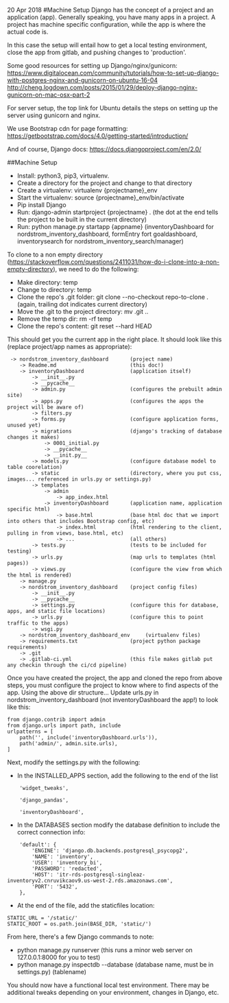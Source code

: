 20 Apr 2018
#Machine Setup
Django has the concept of a project and an application (app). Generally speaking, you have many apps in a project.
A project has machine specific configuration, while the app is where the actual code is.

In this case the setup will entail how to get a local testing environment, close the app from gitlab, and pushing
changes to 'production'.

Some good resources for setting up Django/nginx/gunicorn:
https://www.digitalocean.com/community/tutorials/how-to-set-up-django-with-postgres-nginx-and-gunicorn-on-ubuntu-16-04
http://cheng.logdown.com/posts/2015/01/29/deploy-django-nginx-gunicorn-on-mac-osx-part-2

For server setup, the top link for Ubuntu details the steps on setting up the server using gunicorn and nginx.

We use Bootstrap cdn for page formatting:
https://getbootstrap.com/docs/4.0/getting-started/introduction/

And of course, Django docs:
https://docs.djangoproject.com/en/2.0/

##Machine Setup
* Install: python3, pip3, virtualenv.
* Create a directory for the project and change to that directory
* Create a virtualenv: virtualenv {projectname}_env
* Start the virtualenv: source {projectname}_env/bin/activate
* Pip install Django
* Run: django-admin startproject {projectname} .  (the dot at the end tells the project to be built in the current directory)
* Run: python manage.py startapp {appname}     (inventoryDashboard for nordstrom_inventory_dashboard, formEntry fort goaldashboard,  inventorysearch for nordstrom_inventory_search/manager)

To clone to a non empty directory (https://stackoverflow.com/questions/2411031/how-do-i-clone-into-a-non-empty-directory), we need to do the following:
* Make directory: temp
* Change to directory: temp
* Clone the repo's .git folder: git clone --no-checkout repo-to-clone . (again, trailing dot indicates current directory)
* Move the .git to the project directory: mv .git ..
* Remove the temp dir: rm -rf temp
* Clone the repo's content: git reset --hard HEAD

This should get you the current app in the right place. It should look like this (replace project/app names as appropriate):

     -> nordstrom_inventory_dashboard       (project name)
        -> Readme.md                        (this doc!)
        -> inventoryDashboard               (application itself)
            -> __init__.py
            -> __pycache__
            -> admin.py                     (configures the prebuilt admin site)
            -> apps.py                      (configures the apps the project will be aware of)
            -> filters.py
            -> forms.py                     (configure application forms, unused yet)
            -> migrations                   (django's tracking of database changes it makes)
                -> 0001_initial.py
                -> __pycache__
                -> __init.py__
            -> models.py                    (configure database model to table coorelation)
            -> static                       (directory, where you put css, images... referenced in urls.py or settings.py)
            -> templates
                -> admin
                    -> app_index.html
                -> inventoryDashboard       (application name, application specific html)
                    -> base.html            (base html doc that we import into others that includes Bootstrap config, etc)
                    -> index.html           (html rendering to the client, pulling in from views, base.html, etc)
                    -> ...                  (all others)
            -> tests.py                     (tests to be included for testing)
            -> urls.py                      (map urls to templates (html pages))
            -> views.py                     (configure the view from which the html is rendered)
        -> manage.py
        -> nordstrom_inventory_dashboard    (project config files)
            -> __init__.py
            -> __pycache__
            -> settings.py                  (configure this for database, apps, and static file locations)
            -> urls.py                      (configure this to point traffic to the apps)
            -> wsgi.py
        -> nordstrom_inventory_dashboard_env     (virtualenv files)
        -> requirements.txt                 (project python package requirements)
        -> .git
        -> .gitlab-ci.yml                   (this file makes gitlab put any checkin through the ci/cd pipeline)
        
Once you have created the project, the app and cloned the repo from above steps, you must configure the project to know where to find aspects of the app.
Using the above dir structure...
Update urls.py in nordstrom_inventory_dashboard (not inventoryDashboard the app!) to look like this: <br>

```
from django.contrib import admin
from django.urls import path, include
urlpatterns = [
    path('', include('inventoryDashboard.urls')),
    path('admin/', admin.site.urls),
]
```
Next, modify the settings.py with the following:
* In the INSTALLED_APPS section, add the following to the end of the list
```
    'widget_tweaks',
    
    'django_pandas',
    
    'inventoryDashboard',
```
* In the DATABASES section modify the database definition to include the correct connection info:
```
    'default': {
        'ENGINE': 'django.db.backends.postgresql_psycopg2',
        'NAME': 'inventory',
        'USER': 'inventory_bi',
        'PASSWORD': 'redacted',
        'HOST': 'itr-rds-postgresql-singleaz-inventoryv2.cnruvikcaov9.us-west-2.rds.amazonaws.com',
        'PORT': '5432',
    },
```
* At the end of the file, add the staticfiles location:
```
STATIC_URL = '/static/'
STATIC_ROOT = os.path.join(BASE_DIR, 'static/')
```
  

From here, there's a few Django commands to note:

* python manage.py runserver   (this runs a minor web server on 127.0.0.1:8000 for you to test)
* python manage.py inspectdb --database (database name, must be in settings.py) (tablename)

You should now have a functional local test environment. There may be additional tweaks depending on your environment, changes in Django, etc.

